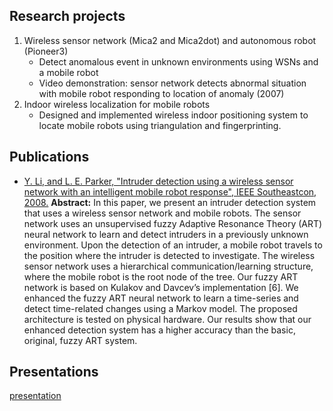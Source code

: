 


## Research projects

1. Wireless sensor network (Mica2 and Mica2dot) and autonomous robot (Pioneer3)
    * Detect anomalous event in unknown environments using WSNs and a mobile robot
    * Video demonstration: sensor network detects abnormal situation with mobile robot responding to location of anomaly (2007)
2. Indoor wireless localization for mobile robots
    * Designed and implemented wireless indoor positioning system to locate mobile robots using triangulation and fingerprinting.

## Publications
* [Y. Li, and L. E. Parker, "Intruder detection using a wireless sensor network with an intelligent mobile robot response", IEEE Southeastcon, 2008.](https://ieeexplore.ieee.org/abstract/document/4494250/)
**Abstract:**
In this paper, we present an intruder detection system that uses a wireless sensor network and mobile robots. The sensor network uses an unsupervised fuzzy Adaptive Resonance Theory (ART) neural network to learn and detect intruders in a previously unknown environment. Upon the detection of an intruder, a mobile robot travels to the position where the intruder is detected to investigate. The wireless sensor network uses a hierarchical communication/learning structure, where the mobile robot is the root node of the tree. Our fuzzy ART network is based on Kulakov and Davcev’s implementation [6]. We enhanced the fuzzy ART neural network to learn a time-series and detect time-related changes using a Markov model. The proposed architecture is tested on physical hardware. Our results show that our enhanced detection system has a higher accuracy than the basic, original, fuzzy ART system.

## Presentations

[presentation](../README.html)


